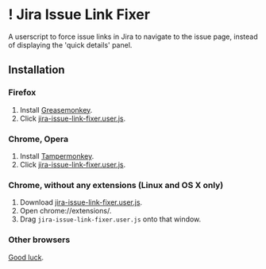 ! Jira Issue Link Fixer
===============

A userscript to force issue links in Jira to navigate to the issue page, instead of displaying the 'quick details' panel.

## Installation

### Firefox
1. Install [Greasemonkey](https://addons.mozilla.org/en-US/firefox/addon/greasemonkey/).
2. Click [jira-issue-link-fixer.user.js](https://github.com/rorystokes/jira-issue-link-fixer/raw/master/jira-issue-link-fixer.user.js).

### Chrome, Opera
1. Install [Tampermonkey](http://tampermonkey.net/).
2. Click [jira-issue-link-fixer.user.js](https://github.com/rorystokes/jira-issue-link-fixer/raw/master/jira-issue-link-fixer.user.js).

### Chrome, without any extensions (Linux and OS X only)
1. Download [jira-issue-link-fixer.user.js](https://github.com/rorystokes/jira-issue-link-fixer/raw/master/jira-issue-link-fixer.user.js).
2. Open chrome://extensions/.
3. Drag `jira-issue-link-fixer.user.js` onto that window.

### Other browsers
[Good luck](https://en.wikipedia.org/wiki/Greasemonkey#Equivalents_for_other_browsers).